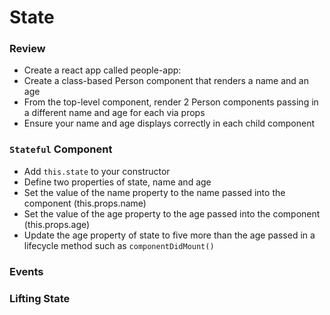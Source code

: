 
# State

### Review
- Create a react app called people-app:
- Create a class-based Person component that renders a name and an age
- From the top-level component, render 2 Person components passing in a different name and age for each via props
- Ensure your name and age displays correctly in each child component

### `Stateful` Component
- Add `this.state` to your constructor
- Define two properties of state, name and age
- Set the value of the name property to the name passed into the component (this.props.name)
- Set the value of the age property to the age passed into the component (this.props.age)
- Update the age property of state to five more than the age passed in a lifecycle method such as `componentDidMount()`

### Events

### Lifting State
